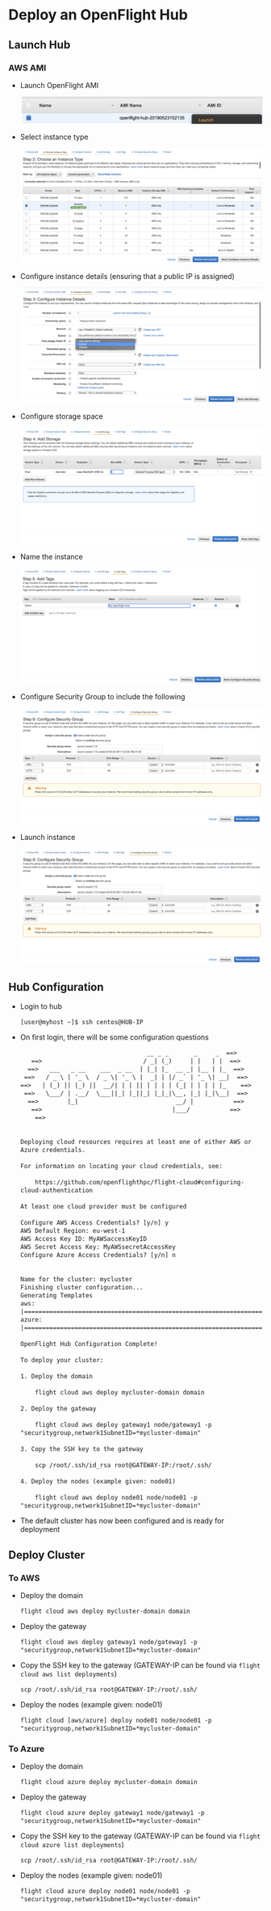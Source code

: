 # Deploy an OpenFlight Hub

## Launch Hub

### AWS AMI

- Launch OpenFlight AMI

    ![Launch AMI](pictures/ami-01.png)

- Select instance type

    ![Instance Type](pictures/ami-02.png)

- Configure instance details (ensuring that a public IP is assigned)

    ![Public IP](pictures/ami-03.png)

- Configure storage space

    ![Storage Space](pictures/ami-04.png)

- Name the instance

    ![Name Tag](pictures/ami-05.png)

- Configure Security Group to include the following

    ![Security Group](pictures/ami-06.png)

- Launch instance

    ![Launch Instance](pictures/ami-06.png)

## Hub Configuration

- Login to hub

    ```
    [user@myhost ~]$ ssh centos@HUB-IP
    ```

- On first login, there will be some configuration questions

    ```
                                       __ _ _       _     _  ==>
       ==>                            / _| (_)     | |   | |  ==>
      ==>   ___   _ __    ___  _ __  | |_| |_  __ _| |__ | |_  ==>
     ==>   / _ \ | '_ \  / _ \| '_ \ |  _| | |/ _` | '_ \| __|  ==>
    ==>   | (_) || |_) ||  __/| | | || | | | | (_| | | | | |_    ==>
     ==>   \___/ | .__/  \___||_| |_||_| |_|_|\__, |_| |_|\__|  ==>
      ==>        |_|                           __/ |           ==>
       ==>                                    |___/           ==>
        ==>


    Deploying cloud resources requires at least one of either AWS or Azure credentials.

    For information on locating your cloud credentials, see:

        https://github.com/openflighthpc/flight-cloud#configuring-cloud-authentication

    At least one cloud provider must be configured

    Configure AWS Access Credentials? [y/n] y
    AWS Default Region: eu-west-1
    AWS Access Key ID: MyAWSaccessKeyID
    AWS Secret Access Key: MyAWSsecretAccessKey
    Configure Azure Access Credentials? [y/n] n


    Name for the cluster: mycluster
    Finishing cluster configuration...
    Generating Templates
    aws: |================================================================================================================================|
    azure: |==============================================================================================================================|

    OpenFlight Hub Configuration Complete!

    To deploy your cluster:

    1. Deploy the domain

        flight cloud aws deploy mycluster-domain domain

    2. Deploy the gateway

        flight cloud aws deploy gateway1 node/gateway1 -p "securitygroup,network1SubnetID=*mycluster-domain"

    3. Copy the SSH key to the gateway

        scp /root/.ssh/id_rsa root@GATEWAY-IP:/root/.ssh/

    4. Deploy the nodes (example given: node01)

        flight cloud aws deploy node01 node/node01 -p "securitygroup,network1SubnetID=*mycluster-domain"

    ```

- The default cluster has now been configured and is ready for deployment

## Deploy Cluster 

### To AWS

- Deploy the domain

    ```
    flight cloud aws deploy mycluster-domain domain
    ```

- Deploy the gateway

    ```
    flight cloud aws deploy gateway1 node/gateway1 -p "securitygroup,network1SubnetID=*mycluster-domain"
    ```

- Copy the SSH key to the gateway (GATEWAY-IP can be found via `flight cloud aws list deployments`)

    ```
    scp /root/.ssh/id_rsa root@GATEWAY-IP:/root/.ssh/
    ```

- Deploy the nodes (example given: node01)

    ```
    flight cloud [aws/azure] deploy node01 node/node01 -p "securitygroup,network1SubnetID=*mycluster-domain"
    ```

### To Azure

- Deploy the domain

    ```
    flight cloud azure deploy mycluster-domain domain
    ```

- Deploy the gateway

    ```
    flight cloud azure deploy gateway1 node/gateway1 -p "securitygroup,network1SubnetID=*mycluster-domain"
    ```

- Copy the SSH key to the gateway (GATEWAY-IP can be found via `flight cloud azure list deployments`)

    ```
    scp /root/.ssh/id_rsa root@GATEWAY-IP:/root/.ssh/
    ```

- Deploy the nodes (example given: node01)

    ```
    flight cloud azure deploy node01 node/node01 -p "securitygroup,network1SubnetID=*mycluster-domain"
    ```
